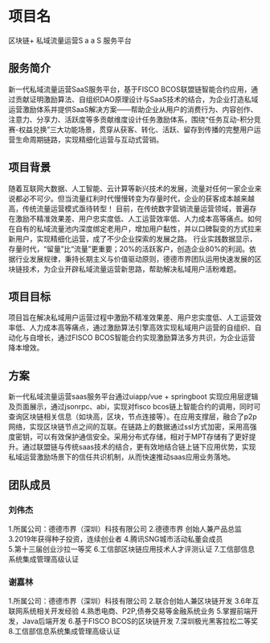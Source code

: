 # 项目名
区块链+ 私域流量运营S a a S 服务平台

## 服务简介
新一代私域流量运营SaaS服务平台，基于FISCO BCOS联盟链智能合约应用，通过贡献证明激励算法、自组织DAO原理设计与SaaS技术的结合，为企业打造私域运营激励体系并提供SaaS解决方案——帮助企业从用户的消费行为、内容创作、注意力、分享力、活跃度等多贡献维度设计任务激励体系，围绕“任务互动-积分竞赛-权益兑换”三大功能场景，贯穿从获客、转化、活跃、留存到传播的完整用户运营生命周期链路，实现精细化运营与互动式营销。

## 项目背景
随着互联网大数据、人工智能、云计算等新兴技术的发展，流量对任何一家企业来说都必不可少。但当流量红利时代慢慢转变为存量时代，企业的获客成本越来越高，传统流量运营模式亟待转型！
目前，在传统数字营销流量运营领域，普遍存在激励不精准效果差、用户忠实度低、人工运营效率低、人力成本高等痛点。如何在自有的私域流量池内深度绑定老用户，增加用户黏性，并以口碑裂变的方式拉来新用户，实现精细化运营，成了不少企业探索的发展之路。
行业实践数据显示，存量时代，“留量”比“流量”更重要；20%的活跃客户，创造企业80%的利润。依据行业发展规律，秉持长期主义与价值驱动原则，德德市界团队运用快速发展的区块链技术，为企业开辟私域流量运营新思路，帮助解决私域用户活粉难题。

## 项目目标
项目旨在解决私域用户运营过程中激励不精准效果差、用户忠实度低、人工运营效率低、人力成本高等痛点，通过激励算法引擎高效实现私域用户运营的自组织、自动化与自增长，通过FISCO BCOS智能合约实现激励算法多方共识，为企业运营降本增效。

## 方案
新一代私域流量运营saas服务平台通过uiapp/vue + springboot 实现应用层逻辑及页面展示，通过jsonrpc、abi，实现对fisco bcos链上智能合约的调用，同时可查询区块链相关信息（如块高，区块，节点连接等）。在应用支撑层，融合了p2p网络，实现区块链节点之间的互联。在链路上的数据通过ssl方式加密，采用高强度密钥，可以有效保护通信安全。采用分布式存储，相对于MPT存储有了更好提升。通过联盟链与传统saas技术的结合，更有效地结合链上链下应用优势，实现私域运营激励场景下的信任共识机制，从而快速推动saas应用业务落地。

## 团队成员
### 刘伟杰
1.所属公司：德德市界（深圳）科技有限公司
2.德德市界 创始人兼产品总监 
3.2019年获得种子投资，连续创业者 
4.腾讯SNG城市活动私董会成员  
5.第十三届创业沙拉一等奖
6.工信部区块链应用技术人才评测认证
7.工信部信息系统集成管理高级认证

### 谢嘉林
1.所属公司：德德市界（深圳）科技有限公司
2.联合创始人兼区块链开发
3.6年互联网系统相关开发经验
4.熟悉电商、P2P,债券交易等金融系统业务
5.掌握前端开发，Java后端开发
6.基于FISCO BCOS的区块链开发
7.深圳极光黑客拉松二等奖
8.工信部信息系统集成管理高级认证



